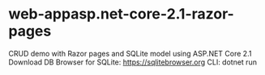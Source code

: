 # web-appasp.net-core-2.1-razor-pages

CRUD demo with Razor pages and SQLite model using ASP.NET Core 2.1
Download DB Browser for SQLite: https://sqlitebrowser.org
CLI: dotnet run

